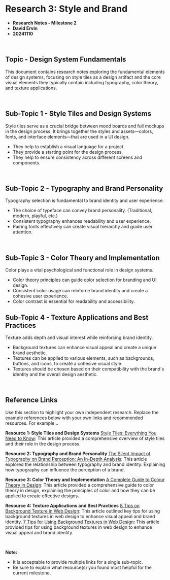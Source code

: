 # Research 3: Style and Brand

* **Research Notes - Milestone 2**
* **David Ervin**
* **20241110**

<br>


## Topic - Design System Fundamentals

This document contains research notes exploring the fundamental elements of design systems, focusing on style tiles as a design artifact and the core visual elements they typically contain including typography, color theory, and texture applications.


<br>

## Sub-Topic 1 - Style Tiles and Design Systems
Style tiles serve as a crucial bridge between mood boards and full mockups in the design process. It brings together the styles and assets—colors, fonts, and interface elements—that are used in a UI design.

* They help to establish a visual language for a project.
* They provide a starting point for the design process.
* They help to ensure consistency across different screens and components.

<br>

## Sub-Topic 2 - Typography and Brand Personality

Typography selection is fundamental to brand identity and user experience.

* The choice of typeface can convey brand personality. (Traditional, modern, playful, etc.)
* Consistent typography enhances readability and user experience.
* Pairing fonts effectively can create visual hierarchy and guide user attention.

<br>

## Sub-Topic 3 - Color Theory and Implementation
Color plays a vital psychological and functional role in design systems.

* Color theory principles can guide color selection for branding and UI design.
* Consistent color usage can reinforce brand identity and create a cohesive user experience.
* Color contrast is essential for readability and accessibility.

## Sub-Topic 4 - Texture Applications and Best Practices
Texture adds depth and visual interest while reinforcing brand identity.

* Background textures can enhance visual appeal and create a unique brand aesthetic.
* Textures can be applied to various elements, such as backgrounds, buttons, and icons, to create a cohesive visual style.
* Textures should be chosen based on their compatibility with the brand's identity and the overall design aesthetic.



<br>

## Reference Links
Use this section to highlight your own independent research. Replace the example references below with your own links and recommended resources. For example...

**Resource 1: Style Tiles and Design Systems**
[Style Tiles: Everything You Need to Know](https://careerfoundry.com/en/blog/ui-design/style-tiles/#key-takeaways): This article provided a comprehensive overview of style tiles and their role in the design process.

**Resource 2: Typography and Brand Personality**
[The Silent Impact of Typography on Brand Perception: An In-Depth Analysis](https://www.cccreative.design/blogs/the-silent-impact-of-typography-on-brand-perception-an-in-depth-analysis#:~:text=Typography%20and%20Brand%20Identity,minds%20of%20its%20target%20consumers.): This article explored the relationship between typography and brand identity. Explaining how typography can influence the perception of a brand.

**Resource 3: Color Theory and Implementation**
[A Complete Guide to Colour Theory in Design](https://www.andacademy.com/resources/blog/graphic-design/guide-to-colour-theory/#:~:text=In%20practical%20terms%2C%20colour%20theory,The%20colour%20wheel): This article provided a comprehensive guide to color theory in design, explaining the principles of color and how they can be applied to create effective designs.

**Resource 4: Texture Applications and Best Practices**
[8 Tips on Background Texture in Web Design](https://medium.com/@chelsea.greene/8-tips-on-background-texture-in-web-design-43c7eef78954): This article outlined key tips for using background textures in web design to enhance visual appeal and brand identity.
[7 Tips for Using Background Textures in Web Design](https://designshack.net/articles/graphics/tips-for-using-background-textures-in-web-design/): This article provided tips for using background textures in web design to enhance visual appeal and brand identity.

<br>

**Note:**

* It is acceptable to provide multiple links for a single sub-topic.
* Be sure to explain what resource(s) you found most helpful for the current milestone.



